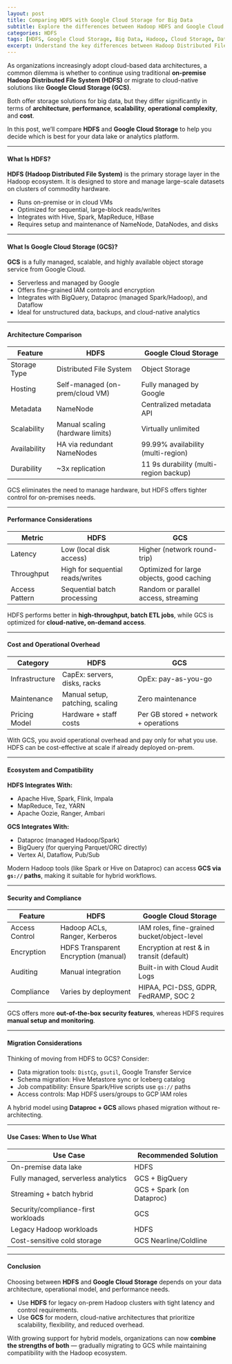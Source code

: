 ```yaml
---
layout: post
title: Comparing HDFS with Google Cloud Storage for Big Data
subtitle: Explore the differences between Hadoop HDFS and Google Cloud Storage for managing and analyzing large-scale data
categories: HDFS
tags: [HDFS, Google Cloud Storage, Big Data, Hadoop, Cloud Storage, Data Lake, Analytics]
excerpt: Understand the key differences between Hadoop Distributed File System (HDFS) and Google Cloud Storage (GCS) for big data use cases. Learn about architecture, performance, scalability, cost, and ecosystem compatibility.
---
```

As organizations increasingly adopt cloud-based data architectures, a common dilemma is whether to continue using traditional **on-premise Hadoop Distributed File System (HDFS)** or migrate to cloud-native solutions like **Google Cloud Storage (GCS)**.

Both offer storage solutions for big data, but they differ significantly in terms of **architecture**, **performance**, **scalability**, **operational complexity**, and **cost**.

In this post, we’ll compare **HDFS** and **Google Cloud Storage** to help you decide which is best for your data lake or analytics platform.

---

#### What Is HDFS?

**HDFS (Hadoop Distributed File System)** is the primary storage layer in the Hadoop ecosystem. It is designed to store and manage large-scale datasets on clusters of commodity hardware.

- Runs on-premise or in cloud VMs
- Optimized for sequential, large-block reads/writes
- Integrates with Hive, Spark, MapReduce, HBase
- Requires setup and maintenance of NameNode, DataNodes, and disks

---

#### What Is Google Cloud Storage (GCS)?

**GCS** is a fully managed, scalable, and highly available object storage service from Google Cloud.

- Serverless and managed by Google
- Offers fine-grained IAM controls and encryption
- Integrates with BigQuery, Dataproc (managed Spark/Hadoop), and Dataflow
- Ideal for unstructured data, backups, and cloud-native analytics

---

#### Architecture Comparison

| Feature               | HDFS                            | Google Cloud Storage                  |
|-----------------------|----------------------------------|----------------------------------------|
| Storage Type          | Distributed File System          | Object Storage                         |
| Hosting               | Self-managed (on-prem/cloud VM)  | Fully managed by Google               |
| Metadata              | NameNode                         | Centralized metadata API               |
| Scalability           | Manual scaling (hardware limits) | Virtually unlimited                    |
| Availability          | HA via redundant NameNodes       | 99.99% availability (multi-region)     |
| Durability            | ~3x replication                  | 11 9s durability (multi-region backup) |

GCS eliminates the need to manage hardware, but HDFS offers tighter control for on-premises needs.

---

#### Performance Considerations

| Metric           | HDFS                               | GCS                                      |
|------------------|-------------------------------------|-------------------------------------------|
| Latency          | Low (local disk access)             | Higher (network round-trip)               |
| Throughput       | High for sequential reads/writes    | Optimized for large objects, good caching |
| Access Pattern   | Sequential batch processing         | Random or parallel access, streaming      |

HDFS performs better in **high-throughput, batch ETL jobs**, while GCS is optimized for **cloud-native, on-demand access**.

---

#### Cost and Operational Overhead

| Category         | HDFS                             | GCS                                  |
|------------------|-----------------------------------|--------------------------------------|
| Infrastructure   | CapEx: servers, disks, racks      | OpEx: pay-as-you-go                  |
| Maintenance      | Manual setup, patching, scaling   | Zero maintenance                     |
| Pricing Model    | Hardware + staff costs            | Per GB stored + network + operations |

With GCS, you avoid operational overhead and pay only for what you use. HDFS can be cost-effective at scale if already deployed on-prem.

---

#### Ecosystem and Compatibility

**HDFS Integrates With:**
- Apache Hive, Spark, Flink, Impala
- MapReduce, Tez, YARN
- Apache Oozie, Ranger, Ambari

**GCS Integrates With:**
- Dataproc (managed Hadoop/Spark)
- BigQuery (for querying Parquet/ORC directly)
- Vertex AI, Dataflow, Pub/Sub

Modern Hadoop tools (like Spark or Hive on Dataproc) can access **GCS via `gs://` paths**, making it suitable for hybrid workflows.

---

#### Security and Compliance

| Feature               | HDFS                                 | Google Cloud Storage                       |
|------------------------|--------------------------------------|---------------------------------------------|
| Access Control         | Hadoop ACLs, Ranger, Kerberos        | IAM roles, fine-grained bucket/object-level |
| Encryption             | HDFS Transparent Encryption (manual) | Encryption at rest & in transit (default)   |
| Auditing               | Manual integration                   | Built-in with Cloud Audit Logs              |
| Compliance             | Varies by deployment                 | HIPAA, PCI-DSS, GDPR, FedRAMP, SOC 2        |

GCS offers more **out-of-the-box security features**, whereas HDFS requires **manual setup and monitoring**.

---

#### Migration Considerations

Thinking of moving from HDFS to GCS? Consider:

- Data migration tools: `DistCp`, `gsutil`, Google Transfer Service
- Schema migration: Hive Metastore sync or Iceberg catalog
- Job compatibility: Ensure Spark/Hive scripts use `gs://` paths
- Access controls: Map HDFS users/groups to GCP IAM roles

A hybrid model using **Dataproc + GCS** allows phased migration without re-architecting.

---

#### Use Cases: When to Use What

| Use Case                             | Recommended Solution        |
|--------------------------------------|-----------------------------|
| On-premise data lake                 | HDFS                        |
| Fully managed, serverless analytics  | GCS + BigQuery              |
| Streaming + batch hybrid             | GCS + Spark (on Dataproc)   |
| Security/compliance-first workloads  | GCS                         |
| Legacy Hadoop workloads              | HDFS                        |
| Cost-sensitive cold storage          | GCS Nearline/Coldline       |

---

#### Conclusion

Choosing between **HDFS** and **Google Cloud Storage** depends on your data architecture, operational model, and performance needs.

- Use **HDFS** for legacy on-prem Hadoop clusters with tight latency and control requirements.
- Use **GCS** for modern, cloud-native architectures that prioritize scalability, flexibility, and reduced overhead.

With growing support for hybrid models, organizations can now **combine the strengths of both** — gradually migrating to GCS while maintaining compatibility with the Hadoop ecosystem.

